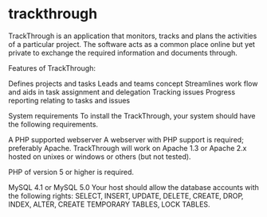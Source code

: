 # trackthrough
TrackThrough is an application that monitors, tracks and plans the activities of a particular project. The software acts as a common place online but yet private to exchange the required information and documents through.

Features of TrackThrough:

Defines projects and tasks
Leads and teams concept
Streamlines work flow and aids in task assignment and delegation
Tracking issues
Progress reporting relating to tasks and issues

System requirements
To install the TrackThrough‚ your system should have the following requirements.

A PHP supported webserver
A webserver with PHP support is required; preferably Apache.
TrackThrough will work on Apache 1.3 or Apache 2.x hosted on unixes or windows or others
(but not tested).


PHP of version 5 or higher is required.

MySQL 4.1 or MySQL 5.0
Your host should allow the database accounts with the following rights:
SELECT‚ INSERT‚ UPDATE‚ DELETE‚ CREATE‚ DROP‚ INDEX‚ ALTER‚ CREATE
TEMPORARY TABLES‚ LOCK TABLES.
